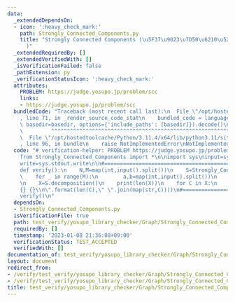 ```yaml
---
data:
  _extendedDependsOn:
  - icon: ':heavy_check_mark:'
    path: Strongly_Connected_Components.py
    title: "Strongly Connected Components (\u5F37\u9023\u7D50\u6210\u5206\u5206\u89E3\
      )"
  _extendedRequiredBy: []
  _extendedVerifiedWith: []
  _isVerificationFailed: false
  _pathExtension: py
  _verificationStatusIcon: ':heavy_check_mark:'
  attributes:
    PROBLEM: https://judge.yosupo.jp/problem/scc
    links:
    - https://judge.yosupo.jp/problem/scc
  bundledCode: "Traceback (most recent call last):\n  File \"/opt/hostedtoolcache/Python/3.11.4/x64/lib/python3.11/site-packages/onlinejudge_verify/documentation/build.py\"\
    , line 71, in _render_source_code_stat\n    bundled_code = language.bundle(stat.path,\
    \ basedir=basedir, options={'include_paths': [basedir]}).decode()\n          \
    \         ^^^^^^^^^^^^^^^^^^^^^^^^^^^^^^^^^^^^^^^^^^^^^^^^^^^^^^^^^^^^^^^^^^^^^^^^^^^^^^^^^\n\
    \  File \"/opt/hostedtoolcache/Python/3.11.4/x64/lib/python3.11/site-packages/onlinejudge_verify/languages/python.py\"\
    , line 96, in bundle\n    raise NotImplementedError\nNotImplementedError\n"
  code: "# verification-helper: PROBLEM https://judge.yosupo.jp/problem/scc\n\n#==================================================\n\
    from Strongly_Connected_Components import *\n\nimport sys\ninput=sys.stdin.readline\n\
    write=sys.stdout.write\n\n#==================================================\n\
    def verify():\n    N,M=map(int,input().split())\n    S=Strongly_Connected_Components(N)\n\
    \    for _ in range(M):\n        a,b=map(int,input().split())\n        S.add_arc(a,b)\n\
    \n    X=S.decomposition()\n    print(len(X))\n    for C in X:\n        write(\"\
    {} {}\\n\".format(len(C),\" \".join(map(str,C))))\n#==================================================\n\
    verify()\n"
  dependsOn:
  - Strongly_Connected_Components.py
  isVerificationFile: true
  path: test_verify/yosupo_library_checker/Graph/Strongly_Connected_Components-class.test.py
  requiredBy: []
  timestamp: '2023-01-08 21:36:08+09:00'
  verificationStatus: TEST_ACCEPTED
  verifiedWith: []
documentation_of: test_verify/yosupo_library_checker/Graph/Strongly_Connected_Components-class.test.py
layout: document
redirect_from:
- /verify/test_verify/yosupo_library_checker/Graph/Strongly_Connected_Components-class.test.py
- /verify/test_verify/yosupo_library_checker/Graph/Strongly_Connected_Components-class.test.py.html
title: test_verify/yosupo_library_checker/Graph/Strongly_Connected_Components-class.test.py
---
```

